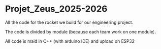 # Projet_Zeus_2025-2026
All the code for the rocket we build for our engineering project.

The code is divided by module (because each team work on one module).

All code is maid in C++ (with arduino IDE) and upload on ESP32
